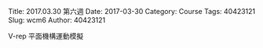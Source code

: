 Title: 2017.03.30 第六週
Date: 2017-03-30
Category: Course
Tags: 40423121
Slug: wcm6
Author: 40423121

V-rep 平面機構運動模擬

<!-- PELICAN_END_SUMMARY -->



